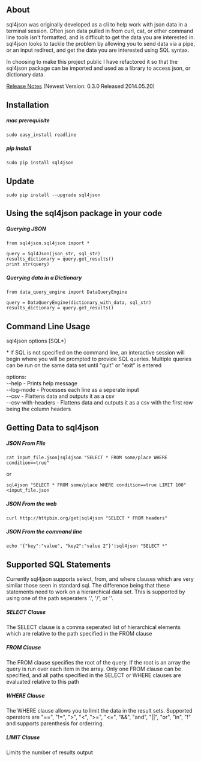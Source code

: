 ## About ##

sql4json was originally developed as a cli to help work with json data in a terminal session.  Often json data pulled in from curl, cat, or other command line tools isn't formatted, and is difficult to get the data you are interested in.  sql4json looks to tackle the problem by allowing you to send data via a pipe, or an input redirect, and get the data you are interested using SQL syntax.

In choosing to make this project public I have refactored it so that the sql4json package can be imported and used as a library to access json, or dictionary data.

[Release Notes](https://github.com/bheni/sql4json/blob/master/RELEASE_NOTES.md) (Newest Version: 0.3.0 Released 2014.05.20)

## Installation ##

##### mac prerequisite #####

    sudo easy_install readline

##### pip install #####
    sudo pip install sql4json

## Update ##

    sudo pip install --upgrade sql4json
    
## Using the sql4json package in your code ##
##### Querying JSON  #####

    from sql4json.sql4json import *
    
    query = Sql4Json(json_str, sql_str)
    results_dictionary = query.get_results()
    print str(query)

##### Querying data in a Dictionary #####

    from data_query_engine import DataQueryEngine
    
    query = DataQueryEngine(dictionary_with_data, sql_str)
    results_dictionary = query.get_results()

## Command Line Usage ##

sql4json options [SQL*]

\* If SQL is not specified on the command line, an interactive session will begin where
you will be prompted to provide SQL queries. Multiple queries can be run on the same data
set until "quit" or "exit" is entered

options:<br>
--help             - Prints help message<br>
--log-mode         - Processes each line as a seperate input<br>
--csv              - Flattens data and outputs it as a csv<br>
--csv-with-headers - Flattens data and outputs it as a csv with the first row being the column headers<br>
  
## Getting Data to sql4json ##

##### JSON From File #####

    cat input_file.json|sql4json "SELECT * FROM some/place WHERE condition==true"
or

    sql4json "SELECT * FROM some/place WHERE condition==true LIMIT 100" <input_file.json
    
##### JSON From the web #####

    curl http://httpbin.org/get|sql4json "SELECT * FROM headers"
    
##### JSON From the command line #####

    echo '{"key":"value", "key2":"value 2"}'|sql4json "SELECT *"
    
## Supported SQL Statements ##

Currently sql4json supports select, from, and where clauses which are very similar those seen in standard sql.  The difference being that these statements need to work on a hierarchical data set.  This is supported by using one of the path seperaters '.', '/', or '\'.

##### SELECT Clause #####

The SELECT clause is a comma seperated list of hierarchical elements which are relative to the path specified in the FROM clause

##### FROM Clause #####

The FROM clause specifies the root of the query.  If the root is an array the query is run over each item in the array.  Only one FROM clause can be specified, and all paths specified in the SELECT or WHERE clauses are evaluated relative to this path

##### WHERE Clause #####

The WHERE clause allows you to limit the data in the result sets. Supported operators are "==", "!=", ">", "<", ">=", "<=", "&&", "and", "||", "or", "in", "!" and supports parenthesis for orderring.

##### LIMIT Clause #####

Limits the number of results output
